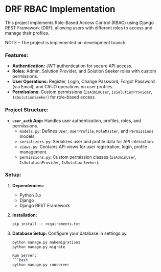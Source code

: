 # DRF RBAC Implementation

This project implements Role-Based Access Control (RBAC) using Django REST Framework (DRF), allowing users with different roles to access and manage their profiles.

NOTE - The project is implemented on development branch.

### Features:

- **Authentication:** JWT authentication for secure API access.
- **Roles:** Admin, Solution Provider, and Solution Seeker roles with custom permissions.
- **User Operations:** Register, Login, Change Password, Forgot Password (via Email), and CRUD operations on user profiles.
- **Permissions:** Custom permissions (`IsAdminUser`, `IsSolutionProvider`, `IsSolutionSeeker`) for role-based access.

### Project Structure:

- **`user_auth` App:** Handles user authentication, profiles, roles, and permissions.
  - `models.py`: Defines `User`, `UserProfile`, `RoleMaster`, and `Permissions` models.
  - `serializers.py`: Serializes user and profile data for API interaction.
  - `views.py`: Contains API views for user registration, login, profile management.
  - `permissions.py`: Custom permission classes (`IsAdminUser`, `IsSolutionProvider`, `IsSolutionSeeker`).

### Setup:

1. **Dependencies:**
   - Python 3.x
   - Django
   - Django REST Framework

2. **Installation:**
   ```bash
   pip install -r requirements.txt

3. **Database Setup:** 
   Configure your database in settings.py.
   ```bash
   python manage.py makemigrations
   python manage.py migrate

   Run Server:
   ```bash
   python manage.py runserver

